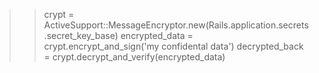 >> crypt = ActiveSupport::MessageEncryptor.new(Rails.application.secrets.secret_key_base)
>> encrypted_data = crypt.encrypt_and_sign('my confidental data')
>> decrypted_back = crypt.decrypt_and_verify(encrypted_data)
